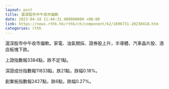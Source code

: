 ```yaml
---
layout: post
title: 滬深股市中午收市偏軟
date: 2023-04-18 11:44:31.000000000 +08:00
link: https://news.rthk.hk/rthk/ch/component/k2/1696731-20230418.htm
categories: rthk
---
```


滬深股市中午收市偏軟。家電、油氣開採、證券股上升，半導體、汽車晶片股、酒店板塊下跌。

上證指數報3384點，跌不足1點。

深證成份指數報11833點，跌21點，跌幅0.18%。

創業板指數報2427點，跌6點，跌幅0.27%。
